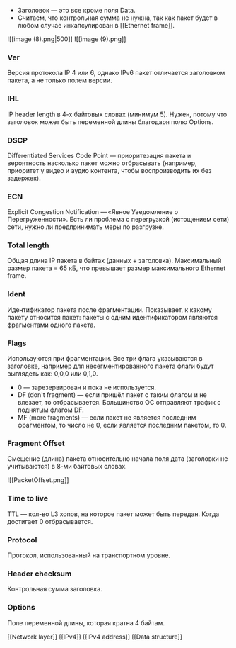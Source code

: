 
* Заголовок — это все кроме поля Data.
* Считаем, что контрольная сумма не нужна, так как пакет будет в любом случае инкапсулирован в [[Ethernet frame]].

![[image (8).png|500]] ![[image (9).png]]

### Ver

Версия протокола IP 4 или 6, однако IPv6 пакет отличается заголовком пакета, а не только полем версии.

### IHL

IP header length в 4-х байтовых словах (минимум 5). Нужен, потому что заголовок может быть переменной длины благодаря полю Options.

### DSCP

Differentiated Services Code Point — приоритезация пакета и вероятность насколько пакет можно отбрасывать (например, приоритет у видео и аудио контента, чтобы воспроизводить их без задержек).

### ECN

Explicit Congestion Notification — «Явное Уведомление о Перегруженности». Eсть ли проблема с перегрузкой (истощением сети) сети, нужно ли предпринимать меры по разгрузке.

### Total length

Общая длина IP пакета в байтах (данных + заголовка). Максимальный размер пакета = 65 кБ, что превышает размер максимального Ethernet frame.

### Ident

Идентификатор пакета после фрагментации. Показывает, к какому пакету относится пакет: пакеты с одним идентификатором являются фрагментами одного пакета.

### Flags

Используются при фрагментации. Все три флага указываются в заголовке, например для несегментированного пакета флаги будут выглядеть как: 0,0,0 или 0,1,0.

  * 0 — зарезервирован и пока не используется.
  * DF (don't fragment) — если пришёл пакет с таким флагом и не влезает, то отбрасывается. Большинство ОС отправляют трафик с поднятым флагом DF.
  * MF (more fragments) — если пакет не является последним фрагментом, то число не 0, если является последним пакетом, то 0.

### Fragment Offset 

Cмещение (длина) пакета относительно начала поля дата (заголовки не учитываются) в 8-ми байтовых словах.

![[PacketOffset.png]]

### Time to live 

TTL — кол-во L3 хопов, на которое пакет может быть передан. Когда достигает 0 отбрасывается.

### Protocol

Протокол, использованный на транспортном уровне.

### Header checksum 

Контрольная сумма заголовка.

### Options

Поле переменной длины, которая кратна 4 байтам.

[[Network layer]]
[[IPv4]]
[[IPv4 address]]
[[Data structure]]